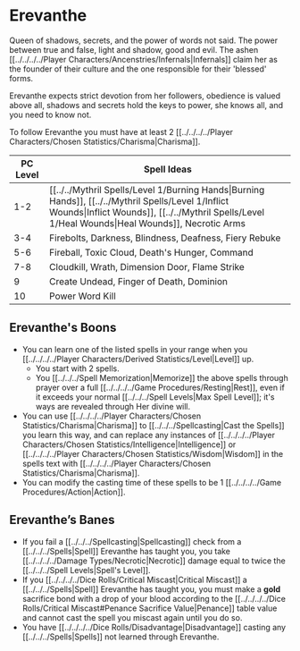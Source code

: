 # Erevanthe

Queen of shadows, secrets, and the power of words not said. The power between true and false, light and shadow, good and evil. The ashen [[../../../../Player Characters/Ancenstries/Infernals\|Infernals]] claim her as the founder of their culture and the one responsible for their 'blessed' forms. 

Erevanthe expects strict devotion from her followers, obedience is valued above all, shadows and secrets hold the keys to power, she knows all, and you need to know not.

To follow Erevanthe you must have at least 2 [[../../../../Player Characters/Chosen Statistics/Charisma\|Charisma]].

| PC Level | Spell Ideas                                                                                                                                                                                              |
| -------- | -------------------------------------------------------------------------------------------------------------------------------------------------------------------------------------------------------- |
| 1-2      | [[../../Mythril Spells/Level 1/Burning Hands\|Burning Hands]], [[../../Mythril Spells/Level 1/Inflict Wounds\|Inflict Wounds]], [[../../Mythril Spells/Level 1/Heal Wounds\|Heal Wounds]], Necrotic Arms |
| 3-4      | Firebolts, Darkness, Blindness, Deafness, Fiery Rebuke                                                                                                                                                   |
| 5-6      | Fireball, Toxic Cloud, Death's Hunger, Command                                                                                                                                                           |
| 7-8      | Cloudkill, Wrath, Dimension Door, Flame Strike                                                                                                                                                           |
| 9        | Create Undead, Finger of Death, Dominion                                                                                                                                                                 |
| 10       | Power Word Kill                                                                                                                                                                                          |
## Erevanthe's Boons
- You can learn one of the listed spells in your range when you [[../../../../Player Characters/Derived Statistics/Level|Level]] up.
	- You start with 2 spells.
	- You [[../../../Spell Memorization|Memorize]] the above spells through prayer over a full [[../../../../Game Procedures/Resting|Rest]], even if it exceeds your normal [[../../../Spell Levels|Max Spell Level]]; it's ways are revealed through Her divine will.
- You can use [[../../../../Player Characters/Chosen Statistics/Charisma\|Charisma]] to [[../../../Spellcasting\|Cast the Spells]] you learn this way, and can replace any instances of [[../../../../Player Characters/Chosen Statistics/Intelligence|Intelligence]] or [[../../../../Player Characters/Chosen Statistics/Wisdom|Wisdom]] in the spells text with [[../../../../Player Characters/Chosen Statistics/Charisma|Charisma]].
- You can modify the casting time of these spells to be 1 [[../../../../Game Procedures/Action\|Action]].
## Erevanthe’s Banes
- If you fail a [[../../../Spellcasting\|Spellcasting]] check from a [[../../../Spells|Spell]] Erevanthe has taught you, you take [[../../../../Damage Types/Necrotic|Necrotic]] damage equal to twice the [[../../../Spell Levels|Spell's Level]]. 
- If you [[../../../../Dice Rolls/Critical Miscast|Critical Miscast]] a [[../../../Spells|Spell]] Erevanthe has taught you, you must make a **gold** sacrifice bond with a drop of your blood according to the [[../../../../Dice Rolls/Critical Miscast#Penance Sacrifice Value|Penance]] table value and cannot cast the spell you miscast again until you do so. 
- You have [[../../../../Dice Rolls/Disadvantage|Disadvantage]] casting any [[../../../Spells|Spells]] not learned through Erevanthe. 